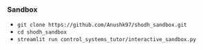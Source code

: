 ### Sandbox

- ```git clone https://github.com/Anushk97/shodh_sandbox.git```
- ```cd shodh_sandbox```
- ```streamlit run control_systems_tutor/interactive_sandbox.py```